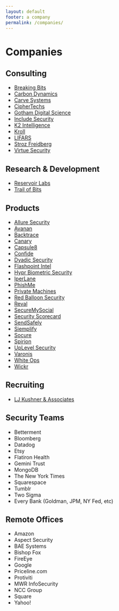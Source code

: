```yaml
---
layout: default
footer: a company
permalink: /companies/
---
```


# Companies

## Consulting

* [Breaking Bits](https://breakingbits.com/)
* [Carbon Dynamics](https://www.carbondynamics.co/)
* [Carve Systems](https://www.carvesystems.com/)
* [CipherTechs](https://www.ciphertechs.com/)
* [Gotham Digital Science](https://www.gdssecurity.com/)
* [Include Security](https://www.includesecurity.com/)
* [K2 Intelligence](https://www.k2intelligence.com/)
* [Kroll](http://www.kroll.com/en-us)
* [LIFARS](https://lifars.com/)
* [Stroz Freidberg](https://www.strozfriedberg.com/)
* [Virtue Security](https://www.virtuesecurity.com/)

## Research & Development

* [Reservoir Labs](https://www.reservoir.com/)
* [Trail of Bits](https://www.trailofbits.com/)

## Products

* [Allure Security](https://www.alluresecurity.com/)
* [Avanan](https://www.avanan.com/)
* [Backtrace](https://backtrace.io)
* [Canary](https://canary.is/)
* [Capsule8](https://capsule8.io/)
* [Confide](https://getconfide.com/)
* [Dyadic Security](https://www.dyadicsec.com/)
* [Flashpoint Intel](https://www.flashpoint-intel.com/)
* [Hypr Biometric Security](https://www.hypr.com/)
* [IperLane](https://www.iperlane.com/)
* [PhishMe](https://phishme.com/)
* [Private Machines](https://privatemachines.com/)
* [Red Balloon Security](https://www.redballoonsecurity.com/)
* [Reval](https://www.reval.com/)
* [SecureMySocial](https://www.securemysocial.com/)
* [Security Scorecard](https://securityscorecard.com/)
* [SendSafely](https://www.sendsafely.com/)
* [Siemplify](https://www.siemplify.co/)
* [Socure](https://www.socure.com/)
* [Spirion](https://www.spirion.com/)
* [UpLevel Security](https://www.uplevelsecurity.com/)
* [Varonis](https://www.varonis.com/)
* [White Ops](https://www.whiteops.com/)
* [Wickr](https://www.wickr.com/)

## Recruiting
* [LJ Kushner & Associates](http://ljkushner.com/)

## Security Teams
* Betterment
* Bloomberg
* Datadog
* Etsy
* Flatiron Health
* Gemini Trust
* MongoDB
* The New York Times
* Squarespace
* Tumblr
* Two Sigma
* Every Bank (Goldman, JPM, NY Fed, etc)

## Remote Offices
* Amazon
* Aspect Security
* BAE Systems
* Bishop Fox
* FireEye
* Google
* Priceline.com
* Protiviti
* MWR InfoSecurity
* NCC Group
* Square
* Yahoo!
